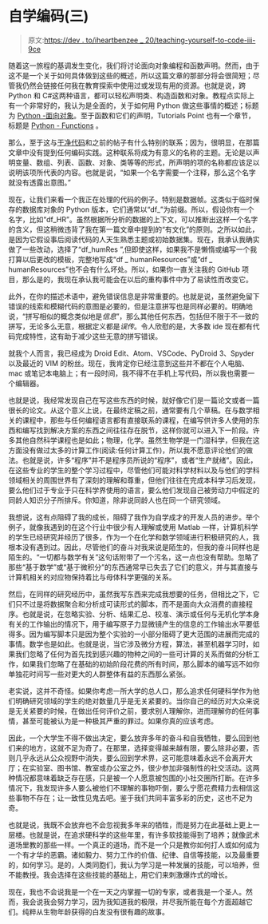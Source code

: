 # 自学编码(三)

> 原文:[https://dev . to/iheartbenzee _ 20/teaching-yourself-to-code-iii-9ce](https://dev.to/iheartbenzene_20/teaching-yourself-to-code-iii-9ce)

随着这一旅程的基调发生变化，我们将讨论面向对象编程和函数声明。然而，由于这不是一个关于如何具体做到这些的概述，所以这篇文章的那部分将会很简短；尽管我仍然会链接任何我在教育探索中使用过或发现有用的资源。也就是说，跨 Python 和 C#这两种语言，都可以轻松声明类、构造函数和对象。教程点实际上有一个非常好的，我认为是全面的，关于如何用 Python 做这些事情的概述；标题为 [Python -面向对象](https://www.tutorialspoint.com/python/python_classes_objects.htm)。至于函数和它们的声明，Tutorials Point 也有一个章节，标题是 [Python - Functions](https://www.tutorialspoint.com/python/python_functions.htm) 。

那么，至于这与[干净代码](https://www.amazon.com/Clean-Code-Handbook-Software-Craftsmanship/dp/0132350882)和之前的帖子有什么特别的联系；因为，很明显，在那篇文章中没有提到任何编码实践。这种联系将成为有意义的名称的主题。无论是以声明变量、数组、列表、函数、对象、类等等的形式，所声明的项的名称都应该足以说明该项所代表的内容。也就是说，“如果一个名字需要一个注释，那么这个名字就没有透露出意图。”

现在，让我们来看一个我正在处理的代码的例子。特别是数据帧。这类似于临时保存的数据库对象的 Python 版本，它们通常以“df_”为前缀。所以，假设你有一个名字，比如“df_HR”。虽然根据所分析的数据的上下文，可以推断出这样一个名字的含义，但这稍微违背了我在第一篇文章中提到的“有文化”的原则。之所以如此，是因为它假设事后阅读代码的人天生熟悉主题或初始数据集。现在，我承认我确实做了一些改动，选择了“df_humRes ”,但即使这样，如果我不是懒惰或编写一个我打算以后更改的模板，完整地写成“df _ humanResources”或“df _ humanResources”也不会有什么坏处。所以，如果你一直关注我的 GitHub 项目，那么是的，我现在承认我可能会在以后的重构事件中为了易读性而改变它。

此外，在你的描述术语中，避免错误信息是非常重要的。也就是说，虽然避免留下错误的线索和模糊代码的意图是必要的，但是注意拼写也是同样必要的。明确地说，“拼写相似的概念类似地是*信息*”，那么其他任何东西，包括但不限于不一致的拼写，无论多么无意，根据定义都是*误传*。令人欣慰的是，大多数 ide 现在都有代码完成特性，这有助于减少这些无意的拼写错误。

就我个人而言，我已经成为 Droid Edit、Atom、VSCode、PyDroid 3、Spyder 以及最近的 VIM 的粉丝。现在，我肯定你已经注意到这些并不都在个人电脑、mac 或笔记本电脑上；有一段时间，我不得不在手机上写代码，所以我也需要一个编辑器。

也就是说，我经常发现自己在写这些东西的时候，就好像它们是一篇论文或者一篇很长的论文。从这个意义上说，在最终定稿之前，通常要有几个草稿。在与数学相关的课程中，那些与任何编程语言都有直接联系的课程，在编写供许多人使用的东西和编写找到解决方案的东西之间往往存在脱节，这样你就可以进入下一阶段。许多其他自然科学课程也是如此；物理，化学。虽然生物学是一门湿科学，但我在这方面没有做过太多的计算工作(阅读:任何计算工作)，所以我不愿意评论他们的做法。也就是说，许多“程序”并不是程序员所说的“程序”，或者“生产就绪”。因此，在这些专业的学生的整个学习过程中，尽管他们可能对科学材料以及与他们的学科领域相关的周围世界有了深刻的理解和尊重，但他们往往在完成本科学习后发现，要么他们过于专业于只在科学界使用的语言，要么他们发现自己被劳动力中假定的同龄人知识分子所排斥。你知道，除非说同龄人也在同一个研究领域。

我想说，这有点阻碍了我的成长，阻碍了我作为自学成才的开发人员的进步。举个例子，就像我遇到的在这个行业中很少有人理解或使用 Matlab 一样，计算机科学的学生已经研究并经历了很多，作为一个在化学和数学领域进行积极研究的人，我根本没有遇到过。因此，尽管他们的奋斗对我来说是陌生的，但我的奋斗同样也是陌生的。“一切都与数学有关”这句话附带了一个污名，这一点也没有帮助。忽略了那些“基于数学”或“基于微积分”的东西通常早已失去了它们的意义，并与其直接与计算机相关的对应物保持着比与母体科学更强的关系。

然后，在同样的研究经历中，虽然我写东西来完成我想要的任务，但相比之下，它们只不过是将数据聚合和分析成可读形式的脚本，而不是面向大众消费的直接程序。也就是说，在忽略实验、分析、结果汇总、校准、演示或任何与无机化学本身有关的工作输出的情况下，用于编写原子力显微镜产生的信息的工作输出水平要低得多。因为编写脚本只是因为整个实验的一小部分阻碍了更大范围的进展而完成的事情。数学也是如此。也就是说，当它涉及微分方程，算法，甚至机器学习时，如果我们忽略了任何为首先找到感兴趣的物种之间的一些可计算的关系而做的分析工作，如果我们忽略了在基础的初始阶段花费的所有时间，那么脚本的编写远不如你单独花时间写一些对更大的人群整体有益的东西那么紧张。

老实说，这并不奇怪。如果你考虑一所大学的总人口，那么追求任何硬科学作为他们明确研究领域的学生的绝对数量几乎是无关紧要的。当你自己的经历对大众来说是无关紧要的时候，在做出任何评价之前，要求别人理解你，进而理解你的任何事情，甚至可能被认为是一种极其严重的罪过。如果你真的应该考虑。

因此，一个大学生不得不做出决定，要么放弃多年的奋斗和自我牺牲，要么回到他们来的地方，这就不足为奇了。在那里，选择变得越来越有限，要么除非必要，否则几乎永远从公众视野中消失，要么回到学术界，这可能意味着永远不会离开大厅；在实验室、图书馆、教室或办公室之外，很少参加非强制性的社交活动。这两种情况都意味着缺乏存在感，只是被一个人愿意被包围的小社交圈所打断。在许多情况下，我发现许多人要么被他们不理解的事物吓倒，要么宁愿花费精力去相信这些事物不存在；让一致性见鬼去吧。鉴于我们共同丰富多彩的历史，这也不足为奇。

也就是说，我既不会放弃也不会忽视我多年来的牺牲，而是努力在此基础上更上一层楼。也就是说，在追求硬科学的这些年里，有许多软技能得到了培养；就像武术道场里教的那些一样。一个真正的道场，而不是一个只是教你如何打人或如何成为一个有才华的恶霸。诸如毅力、努力工作的价值、纪律、自信等技能，以及最重要的，如何学习。是的，人类同胞们，我认为学习是一种发展的技能，可以培养，但不能教授。我会选择在这些技能的基础上，用它们来刺激爆炸式的增长。

现在，我也不会说我是一个在一天之内掌握一切的专家，或者我是一个圣人。然而，我会说我会努力学习，因为我知道我的极限，并尽我所能在每个方面超越它们。纯粹从生物年龄获得的白发没有很有趣的故事。